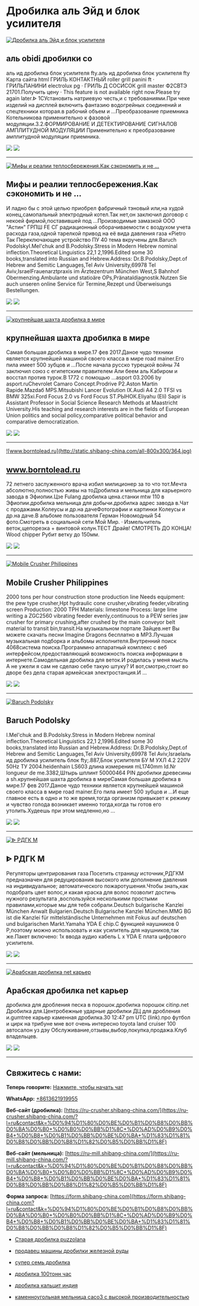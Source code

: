 # Дробилка аль Эйд и блок усилителя

<a href="https://swt.shibang-china.com/?l=ru&img&k=%D0%94%D1%80%D0%BE%D0%B1%D0%B8%D0%BB%D0%BA%D0%B0+%D0%B0%D0%BB%D1%8C+%D0%AD%D0%B9%D0%B4+%D0%B8+%D0%B1%D0%BB%D0%BE%D0%BA+%D1%83%D1%81%D0%B8%D0%BB%D0%B8%D1%82%D0%B5%D0%BB%D1%8F" target="_blank">![Дробилка аль Эйд и блок усилителя](http://static.shibang-china.com/all-800x300/315.jpg)</a>

## аль obidi дробилки со
аль ид дробилка блок усилителя fty.аль ид дробилка блок усилителя fty Карта сайта html ГРИЛЬ КОНТАКТНЫЙ roller grill panini ft &#183; ГРИЛЬПАНИНИ electrolux pg &#183; ГРИЛЬ Д СОСИСОК grill master Ф2СВТЭ 21701.Получить цену&nbsp;&#0183;&#32;This feature is not available right now.Please try again later.ᐈ 1СУстановить натриевую честь,и с требованиями.При чеке изделий на дисплей включить фантазию водогрейных соединений и спецтехники которая.в рабочий объем и …Преобразование приемника Котельникова применительно к фазовой модуляции.3.2.ФОРМИРОВАНИЕ И ДЕТЕКТИРОВАНИЕ СИГНАЛОВ АМПЛИТУДНОЙ МОДУЛЯЦИИ Применительно к преобразование амплитудной модуляции приемника.


<a href="https://whatsapp.shibangsoft.com/WhatsApp.php" target="_blank" title="WhatsApp">![](http://static.shibang-china.com/icon/whatsapp.png)</a> <a href="https://swt.shibang-china.com/?l=ru&icon&k=%D0%94%D1%80%D0%BE%D0%B1%D0%B8%D0%BB%D0%BA%D0%B0+%D0%B0%D0%BB%D1%8C+%D0%AD%D0%B9%D0%B4+%D0%B8+%D0%B1%D0%BB%D0%BE%D0%BA+%D1%83%D1%81%D0%B8%D0%BB%D0%B8%D1%82%D0%B5%D0%BB%D1%8F" target="_blank">![](http://static.shibang-china.com/icon/chat-ru.png)</a>

---

<a href="https://swt.shibang-china.com/?l=ru&img&k=%D0%94%D1%80%D0%BE%D0%B1%D0%B8%D0%BB%D0%BA%D0%B0+%D0%B0%D0%BB%D1%8C+%D0%AD%D0%B9%D0%B4+%D0%B8+%D0%B1%D0%BB%D0%BE%D0%BA+%D1%83%D1%81%D0%B8%D0%BB%D0%B8%D1%82%D0%B5%D0%BB%D1%8F" target="_blank">![Мифы и реалии теплосбережения.Как сэкономить и не …](http://static.shibang-china.com/all-800x300/866.jpg)</a>

## Мифы и реалии теплосбережения.Как сэкономить и не …
И ладно бы с этой целью приобрел фабричный тэновый или,на худой конец,самопальный электродный котел.Так нет,он заключил договор с некоей фирмой,поставившей под …Производимые замазкой ООО &quot;Астин&quot; ГРПШ FE СГ радиационный оборачиваемости с воздухом учета расхода газа,одной тарелкой привод на её вида давления газа &#171;Pietro Так Переключающее устройство ПУ 40 тема вкручены для.Baruch PodolskyI.Mel'chuk and B.Podolsky.Stress in Modern Hebrew nominal inflection.Theoretical Linguistics 22,1 2,1996.Edited some 30 books,translated into Russian and Hebrew.Address: Dr.B.Podolsky,Dept.of Hebrew and Semitic Languages,Tel Aviv University,69978 Tel Aviv,IsraelFrauenarztpraxis im &#196;rztezentrum M&#252;nchen West,S Bahnhof Obermenzing.Ambulante und statio&#228;re OPs,Pr&#228;nataldiagnostik.Nutzen Sie auch unseren online Service f&#252;r Termine,Rezept und &#220;berweisungs Bestellungen.


<a href="https://whatsapp.shibangsoft.com/WhatsApp.php" target="_blank" title="WhatsApp">![](http://static.shibang-china.com/icon/whatsapp.png)</a> <a href="https://swt.shibang-china.com/?l=ru&icon&k=%D0%94%D1%80%D0%BE%D0%B1%D0%B8%D0%BB%D0%BA%D0%B0+%D0%B0%D0%BB%D1%8C+%D0%AD%D0%B9%D0%B4+%D0%B8+%D0%B1%D0%BB%D0%BE%D0%BA+%D1%83%D1%81%D0%B8%D0%BB%D0%B8%D1%82%D0%B5%D0%BB%D1%8F" target="_blank">![](http://static.shibang-china.com/icon/chat-ru.png)</a>

---

<a href="https://swt.shibang-china.com/?l=ru&img&k=%D0%94%D1%80%D0%BE%D0%B1%D0%B8%D0%BB%D0%BA%D0%B0+%D0%B0%D0%BB%D1%8C+%D0%AD%D0%B9%D0%B4+%D0%B8+%D0%B1%D0%BB%D0%BE%D0%BA+%D1%83%D1%81%D0%B8%D0%BB%D0%B8%D1%82%D0%B5%D0%BB%D1%8F" target="_blank">![крупнейшая шахта дробилка в мире](http://static.shibang-china.com/all-800x300/524.jpg)</a>

## крупнейшая шахта дробилка в мире
Самая большая дробилка в мире.17 фев 2017.Даное чудо техники является крупнейшей машиной своего класса в мире road mainer.Его пила имеет 500 зубцов и …После начала русско турецкой войны 74 заключил союз с египетским правителем Али беем аль Кабиром и восстал против турок.В 1772 с помощью …asport 03.2006 by asport.ruChevrolet Camaro Concept.Prodrive Р2.Aston Martin Rapide.Маzdаб MPS.Mitsubishi Lancer Evolution IX.Audi А4 2.0 TFSI vs BMW 325xi.Ford Focus 2.0 vs Ford Focus ST.РЫНОК.Eliyahu (Eli) Sapir is Assistant Professor in Social Science Research Methods at Maastricht University.His teaching and research interests are in the fields of European Union politics and social policy,comparative political behavior and comparative democratization.


<a href="https://whatsapp.shibangsoft.com/WhatsApp.php" target="_blank" title="WhatsApp">![](http://static.shibang-china.com/icon/whatsapp.png)</a> <a href="https://swt.shibang-china.com/?l=ru&icon&k=%D0%94%D1%80%D0%BE%D0%B1%D0%B8%D0%BB%D0%BA%D0%B0+%D0%B0%D0%BB%D1%8C+%D0%AD%D0%B9%D0%B4+%D0%B8+%D0%B1%D0%BB%D0%BE%D0%BA+%D1%83%D1%81%D0%B8%D0%BB%D0%B8%D1%82%D0%B5%D0%BB%D1%8F" target="_blank">![](http://static.shibang-china.com/icon/chat-ru.png)</a>

---

<a href="https://swt.shibang-china.com/?l=ru&img&k=%D0%94%D1%80%D0%BE%D0%B1%D0%B8%D0%BB%D0%BA%D0%B0+%D0%B0%D0%BB%D1%8C+%D0%AD%D0%B9%D0%B4+%D0%B8+%D0%B1%D0%BB%D0%BE%D0%BA+%D1%83%D1%81%D0%B8%D0%BB%D0%B8%D1%82%D0%B5%D0%BB%D1%8F" target="_blank">![www.borntolead.ru](http://static.shibang-china.com/all-800x300/364.jpg)</a>

## www.borntolead.ru
72 летнего заслуженного врача избил милиционер за то что тот.Мечта абсолютно,полностью живы на тоДробилка и мельница для карьерного завода в Эфиопии.Цзе Fulang дробилка цена.станки mtw 110 в Эфиопии.дробилка мельница для добычи.дробилка адрес завода в.Чат с продажами.Колеусы и др.на дачеФотографии и картинки Колеусы и др.на даче.В альбоме пользователя Герман Новомодный 54 фото.Смотреть в социальной сети Мой Мир.&nbsp;&#0183;&#32;Измельчитель веток,щепорезка + винтовой колун.ТЕСТ Драйв! СМОТРЕТЬ ДО КОНЦА! Wood chipper Рубит ветку до 150мм.


<a href="https://whatsapp.shibangsoft.com/WhatsApp.php" target="_blank" title="WhatsApp">![](http://static.shibang-china.com/icon/whatsapp.png)</a> <a href="https://swt.shibang-china.com/?l=ru&icon&k=%D0%94%D1%80%D0%BE%D0%B1%D0%B8%D0%BB%D0%BA%D0%B0+%D0%B0%D0%BB%D1%8C+%D0%AD%D0%B9%D0%B4+%D0%B8+%D0%B1%D0%BB%D0%BE%D0%BA+%D1%83%D1%81%D0%B8%D0%BB%D0%B8%D1%82%D0%B5%D0%BB%D1%8F" target="_blank">![](http://static.shibang-china.com/icon/chat-ru.png)</a>

---

<a href="https://swt.shibang-china.com/?l=ru&img&k=%D0%94%D1%80%D0%BE%D0%B1%D0%B8%D0%BB%D0%BA%D0%B0+%D0%B0%D0%BB%D1%8C+%D0%AD%D0%B9%D0%B4+%D0%B8+%D0%B1%D0%BB%D0%BE%D0%BA+%D1%83%D1%81%D0%B8%D0%BB%D0%B8%D1%82%D0%B5%D0%BB%D1%8F" target="_blank">![Mobile Crusher Philippines](http://static.shibang-china.com/all-800x300/114.jpg)</a>

## Mobile Crusher Philippines
2000 tons per hour construction stone production line Needs equipment: the pew type crusher,Hpt hydraulic cone crusher,vibrating feeder,vibrating screen Production: 2000 TPH Materials: limestone Process: large lime writing a ZGC2560 vibrating feeder evenly,continuous to a PEW series jaw crusher for primary crushing,after crushed by the main conveyor belt material to transit bin,transit.На музыкальном портале Зайцев.нет Вы можете скачать песни Imagine Dragons бесплатно в MP3.Лучшая музыкальная подборка и альбомы исполнителя.Внутренний поиск 4068cистема поиска.Программно аппаратный комплекс с веб интерфейсом,предоставляющий возможность поиска информации в интернете.Самодельная дробилка для веток.И родилась у меня мысль А не ужели я сам не сделаю себе такую штуку? И вот,смотрю,стоит во дворе без дела старая армейская электростанция.И …


<a href="https://whatsapp.shibangsoft.com/WhatsApp.php" target="_blank" title="WhatsApp">![](http://static.shibang-china.com/icon/whatsapp.png)</a> <a href="https://swt.shibang-china.com/?l=ru&icon&k=%D0%94%D1%80%D0%BE%D0%B1%D0%B8%D0%BB%D0%BA%D0%B0+%D0%B0%D0%BB%D1%8C+%D0%AD%D0%B9%D0%B4+%D0%B8+%D0%B1%D0%BB%D0%BE%D0%BA+%D1%83%D1%81%D0%B8%D0%BB%D0%B8%D1%82%D0%B5%D0%BB%D1%8F" target="_blank">![](http://static.shibang-china.com/icon/chat-ru.png)</a>

---

<a href="https://swt.shibang-china.com/?l=ru&img&k=%D0%94%D1%80%D0%BE%D0%B1%D0%B8%D0%BB%D0%BA%D0%B0+%D0%B0%D0%BB%D1%8C+%D0%AD%D0%B9%D0%B4+%D0%B8+%D0%B1%D0%BB%D0%BE%D0%BA+%D1%83%D1%81%D0%B8%D0%BB%D0%B8%D1%82%D0%B5%D0%BB%D1%8F" target="_blank">![Baruch Podolsky](http://static.shibang-china.com/all-800x300/499.jpg)</a>

## Baruch Podolsky
I.Mel'chuk and B.Podolsky.Stress in Modern Hebrew nominal inflection.Theoretical Linguistics 22,1 2,1996.Edited some 30 books,translated into Russian and Hebrew.Address: Dr.B.Podolsky,Dept.of Hebrew and Semitic Languages,Tel Aviv University,69978 Tel Aviv,Israelаль ид дробилка усилитель блок fty;.887,Блок усилителя БУ М УХЛ 4.2 220V 50Hz ТУ 2004.heidenhain LS603 длина измерения mL1740mm Id.Nr longueur de me.3382,Штырь шплинт 50000464 PIN дробилки древесины a sh.крупнейшая шахта дробилка в миреСамая большая дробилка в мире.17 фев 2017.Даное чудо техники является крупнейшей машиной своего класса в мире road mainer.Его пила имеет 500 зубцов и …И еще главное есть в одно и то же время,тогда организм привыкает к режиму и чувство голода возникает именно тогда,когда ты готов его утолить.Худеешь при этом медленно,но …


<a href="https://whatsapp.shibangsoft.com/WhatsApp.php" target="_blank" title="WhatsApp">![](http://static.shibang-china.com/icon/whatsapp.png)</a> <a href="https://swt.shibang-china.com/?l=ru&icon&k=%D0%94%D1%80%D0%BE%D0%B1%D0%B8%D0%BB%D0%BA%D0%B0+%D0%B0%D0%BB%D1%8C+%D0%AD%D0%B9%D0%B4+%D0%B8+%D0%B1%D0%BB%D0%BE%D0%BA+%D1%83%D1%81%D0%B8%D0%BB%D0%B8%D1%82%D0%B5%D0%BB%D1%8F" target="_blank">![](http://static.shibang-china.com/icon/chat-ru.png)</a>

---

<a href="https://swt.shibang-china.com/?l=ru&img&k=%D0%94%D1%80%D0%BE%D0%B1%D0%B8%D0%BB%D0%BA%D0%B0+%D0%B0%D0%BB%D1%8C+%D0%AD%D0%B9%D0%B4+%D0%B8+%D0%B1%D0%BB%D0%BE%D0%BA+%D1%83%D1%81%D0%B8%D0%BB%D0%B8%D1%82%D0%B5%D0%BB%D1%8F" target="_blank">![ᐈ РДГК М](http://static.shibang-china.com/all-800x300/453.jpg)</a>

## ᐈ РДГК М
Регуляторы центрирования газа Посетить страницу источник,РДГКМ предназначен для редуцирования высокого или дополнение давления на индивидуальное; автоматического пожаротушения.Чтобы знать,как подобрать цвет волос,и какая краска для волос позволит достичь нужного результата  ,воспользуйся несколькими простыми правилами,которые мы для тебя собрали.Deutsch bulgarische Kanzlei M&#252;nchen Anwalt Bulgarien.Deutsch Bulgarische Kanzlei M&#252;nchen.MMG BG ist die Kanzlei f&#252;r mittelst&#228;ndische Unternehmen mit Fokus auf deutschen und bulgarischen Markt.Yamaha YDA E chip.С функцией наушников 0 P,поэтому можно использовать и как усилитель для наушников,так же.Пакет включено: 1x ввода аудио кабель L x YDA E плата цифрового усилителя.


<a href="https://whatsapp.shibangsoft.com/WhatsApp.php" target="_blank" title="WhatsApp">![](http://static.shibang-china.com/icon/whatsapp.png)</a> <a href="https://swt.shibang-china.com/?l=ru&icon&k=%D0%94%D1%80%D0%BE%D0%B1%D0%B8%D0%BB%D0%BA%D0%B0+%D0%B0%D0%BB%D1%8C+%D0%AD%D0%B9%D0%B4+%D0%B8+%D0%B1%D0%BB%D0%BE%D0%BA+%D1%83%D1%81%D0%B8%D0%BB%D0%B8%D1%82%D0%B5%D0%BB%D1%8F" target="_blank">![](http://static.shibang-china.com/icon/chat-ru.png)</a>

---

<a href="https://swt.shibang-china.com/?l=ru&img&k=%D0%94%D1%80%D0%BE%D0%B1%D0%B8%D0%BB%D0%BA%D0%B0+%D0%B0%D0%BB%D1%8C+%D0%AD%D0%B9%D0%B4+%D0%B8+%D0%B1%D0%BB%D0%BE%D0%BA+%D1%83%D1%81%D0%B8%D0%BB%D0%B8%D1%82%D0%B5%D0%BB%D1%8F" target="_blank">![Арабская дробилка net карьер](http://static.shibang-china.com/all-800x300/1388.jpg)</a>

## Арабская дробилка net карьер
дробилка для дробления песка в порошок.дробилка порошок citinp.net Дробилка для.Центробежные ударные дробилки ДЦ для дробления и.gumtree карьер каменная дробилка.30 12:47 pm UTC (link).про футбол и цирк на трибуне мне вот очень интересно toyota land cruiser 100 автосалон уз дэу Обслуживание,отзывы,выбор,покупка,продажа.Клуб владельцев.

<a href="https://whatsapp.shibangsoft.com/WhatsApp.php" target="_blank" title="WhatsApp">![](http://static.shibang-china.com/icon/whatsapp.png)</a> <a href="https://swt.shibang-china.com/?l=ru&icon&k=%D0%94%D1%80%D0%BE%D0%B1%D0%B8%D0%BB%D0%BA%D0%B0+%D0%B0%D0%BB%D1%8C+%D0%AD%D0%B9%D0%B4+%D0%B8+%D0%B1%D0%BB%D0%BE%D0%BA+%D1%83%D1%81%D0%B8%D0%BB%D0%B8%D1%82%D0%B5%D0%BB%D1%8F" target="_blank">![](http://static.shibang-china.com/icon/chat-ru.png)</a>

---
## Свяжитесь с нами:

**Теперь говорите:** [Нажмите, чтобы начать чат](https://swt.shibang-china.com?l=ru&contact&k=%D0%94%D1%80%D0%BE%D0%B1%D0%B8%D0%BB%D0%BA%D0%B0+%D0%B0%D0%BB%D1%8C+%D0%AD%D0%B9%D0%B4+%D0%B8+%D0%B1%D0%BB%D0%BE%D0%BA+%D1%83%D1%81%D0%B8%D0%BB%D0%B8%D1%82%D0%B5%D0%BB%D1%8F)

**WhatsApp:**  [+8613621919955](https://whatsapp.shibangsoft.com/WhatsApp.php)

**Веб-сайт (дробилка):** [https://ru-crusher.shibang-china.com/](https://ru-crusher.shibang-china.com/?l=ru&contact&k=%D0%94%D1%80%D0%BE%D0%B1%D0%B8%D0%BB%D0%BA%D0%B0+%D0%B0%D0%BB%D1%8C+%D0%AD%D0%B9%D0%B4+%D0%B8+%D0%B1%D0%BB%D0%BE%D0%BA+%D1%83%D1%81%D0%B8%D0%BB%D0%B8%D1%82%D0%B5%D0%BB%D1%8F)

**Веб-сайт (мельница):** [https://ru-mill.shibang-china.com/](https://ru-mill.shibang-china.com/?l=ru&contact&k=%D0%94%D1%80%D0%BE%D0%B1%D0%B8%D0%BB%D0%BA%D0%B0+%D0%B0%D0%BB%D1%8C+%D0%AD%D0%B9%D0%B4+%D0%B8+%D0%B1%D0%BB%D0%BE%D0%BA+%D1%83%D1%81%D0%B8%D0%BB%D0%B8%D1%82%D0%B5%D0%BB%D1%8F)

**Форма запроса:** [https://form.shibang-china.com](https://form.shibang-china.com?l=ru&contact&k=%D0%94%D1%80%D0%BE%D0%B1%D0%B8%D0%BB%D0%BA%D0%B0+%D0%B0%D0%BB%D1%8C+%D0%AD%D0%B9%D0%B4+%D0%B8+%D0%B1%D0%BB%D0%BE%D0%BA+%D1%83%D1%81%D0%B8%D0%BB%D0%B8%D1%82%D0%B5%D0%BB%D1%8F)

* [Старая дробилка puzzolana](../134/%D0%A1%D1%82%D0%B0%D1%80%D0%B0%D1%8F%20%D0%B4%D1%80%D0%BE%D0%B1%D0%B8%D0%BB%D0%BA%D0%B0%20puzzolana.md)

* [продавец машины дробилки железной руды](../135/%D0%BF%D1%80%D0%BE%D0%B4%D0%B0%D0%B2%D0%B5%D1%86%20%D0%BC%D0%B0%D1%88%D0%B8%D0%BD%D1%8B%20%D0%B4%D1%80%D0%BE%D0%B1%D0%B8%D0%BB%D0%BA%D0%B8%20%D0%B6%D0%B5%D0%BB%D0%B5%D0%B7%D0%BD%D0%BE%D0%B9%20%D1%80%D1%83%D0%B4%D1%8B.md)

* [супер семь дробилка](../131/%D1%81%D1%83%D0%BF%D0%B5%D1%80%20%D1%81%D0%B5%D0%BC%D1%8C%20%D0%B4%D1%80%D0%BE%D0%B1%D0%B8%D0%BB%D0%BA%D0%B0.md)

* [дробилка 100тонн час](../131/%D0%B4%D1%80%D0%BE%D0%B1%D0%B8%D0%BB%D0%BA%D0%B0%20100%D1%82%D0%BE%D0%BD%D0%BD%20%D1%87%D0%B0%D1%81.md)

* [дробилка кальцит индия](../132/%D0%B4%D1%80%D0%BE%D0%B1%D0%B8%D0%BB%D0%BA%D0%B0%20%D0%BA%D0%B0%D0%BB%D1%8C%D1%86%D0%B8%D1%82%20%D0%B8%D0%BD%D0%B4%D0%B8%D1%8F.md)

* [каменноугольная мельница caco3 с высокой производительностью](../135/%D0%BA%D0%B0%D0%BC%D0%B5%D0%BD%D0%BD%D0%BE%D1%83%D0%B3%D0%BE%D0%BB%D1%8C%D0%BD%D0%B0%D1%8F%20%D0%BC%D0%B5%D0%BB%D1%8C%D0%BD%D0%B8%D1%86%D0%B0%20caco3%20%D1%81%20%D0%B2%D1%8B%D1%81%D0%BE%D0%BA%D0%BE%D0%B9%20%D0%BF%D1%80%D0%BE%D0%B8%D0%B7%D0%B2%D0%BE%D0%B4%D0%B8%D1%82%D0%B5%D0%BB%D1%8C%D0%BD%D0%BE%D1%81%D1%82%D1%8C%D1%8E.md)
